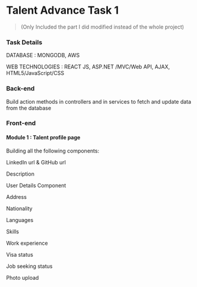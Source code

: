 # Talent Advance Task 1
> (Only Included the part I did modified instead of the whole project)

### Task Details

DATABASE : MONGODB, AWS

WEB TECHNOLOGIES : REACT JS, ASP.NET /MVC/Web API, AJAX, HTML5/JavaScript/CSS

### Back-end

Build action methods in controllers and in services to fetch and update data from the database

### Front-end

#### Module 1 : Talent profile page

Building all the following components:

LinkedIn url & GitHub url

Description

User Details Component

Address

Nationality

Languages

Skills

Work experience

Visa status

Job seeking status

Photo upload

